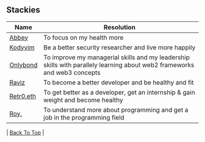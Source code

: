 ## Stackies

| Name                                                 | Resolution                                                | 
|------------------------------------------------------|-----------------------------------------------------------|
| [Abbey](https://github.com/AbbeyIT)                  | To focus on my health more                                |
| [Kodyvim](https://github.com/emmydev9)               | Be a better security researcher and live more happily     | 
| [Onlybond](https://github.com/onlybond) | To improve my managerial skills and my leadership skills with parallely learning about web2 frameworks and web3 concepts |
| [Raviz](https://github.com/gorvyz)                   | To become a better developer and be healthy and fit       |
| [Retr0.eth](https://github.com/Ayan-M-Dev)           | To get better as a developer, get an internship & gain weight and become healthy  |
| [Roy.](https://github.com/rywndr)                    | To understand more about programming and get a job in the programming field       |



| [Back To Top](#Stackies) |
